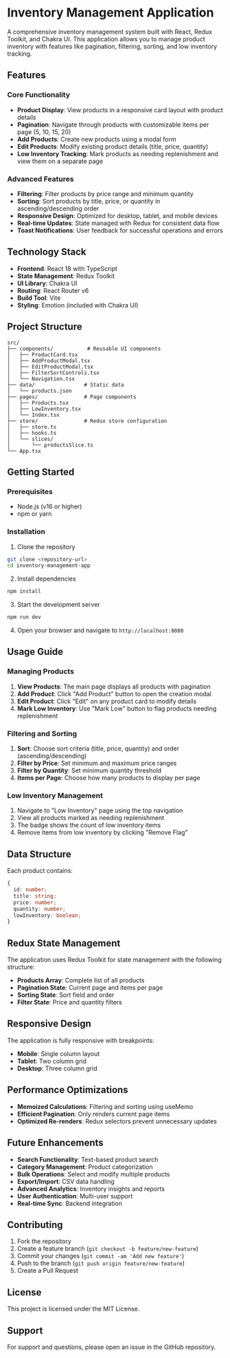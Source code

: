 
# Inventory Management Application

A comprehensive inventory management system built with React, Redux Toolkit, and Chakra UI. This application allows you to manage product inventory with features like pagination, filtering, sorting, and low inventory tracking.

## Features

### Core Functionality
- **Product Display**: View products in a responsive card layout with product details
- **Pagination**: Navigate through products with customizable items per page (5, 10, 15, 20)
- **Add Products**: Create new products using a modal form
- **Edit Products**: Modify existing product details (title, price, quantity)
- **Low Inventory Tracking**: Mark products as needing replenishment and view them on a separate page

### Advanced Features
- **Filtering**: Filter products by price range and minimum quantity
- **Sorting**: Sort products by title, price, or quantity in ascending/descending order
- **Responsive Design**: Optimized for desktop, tablet, and mobile devices
- **Real-time Updates**: State managed with Redux for consistent data flow
- **Toast Notifications**: User feedback for successful operations and errors

## Technology Stack

- **Frontend**: React 18 with TypeScript
- **State Management**: Redux Toolkit
- **UI Library**: Chakra UI
- **Routing**: React Router v6
- **Build Tool**: Vite
- **Styling**: Emotion (included with Chakra UI)

## Project Structure

```
src/
├── components/           # Reusable UI components
│   ├── ProductCard.tsx
│   ├── AddProductModal.tsx
│   ├── EditProductModal.tsx
│   ├── FilterSortControls.tsx
│   └── Navigation.tsx
├── data/                # Static data
│   └── products.json
├── pages/               # Page components
│   ├── Products.tsx
│   ├── LowInventory.tsx
│   └── Index.tsx
├── store/               # Redux store configuration
│   ├── store.ts
│   ├── hooks.ts
│   └── slices/
│       └── productsSlice.ts
└── App.tsx
```

## Getting Started

### Prerequisites
- Node.js (v16 or higher)
- npm or yarn

### Installation

1. Clone the repository
```bash
git clone <repository-url>
cd inventory-management-app
```

2. Install dependencies
```bash
npm install
```

3. Start the development server
```bash
npm run dev
```

4. Open your browser and navigate to `http://localhost:8080`

## Usage Guide

### Managing Products

1. **View Products**: The main page displays all products with pagination
2. **Add Product**: Click "Add Product" button to open the creation modal
3. **Edit Product**: Click "Edit" on any product card to modify details
4. **Mark Low Inventory**: Use "Mark Low" button to flag products needing replenishment

### Filtering and Sorting

1. **Sort**: Choose sort criteria (title, price, quantity) and order (ascending/descending)
2. **Filter by Price**: Set minimum and maximum price ranges
3. **Filter by Quantity**: Set minimum quantity threshold
4. **Items per Page**: Choose how many products to display per page

### Low Inventory Management

1. Navigate to "Low Inventory" page using the top navigation
2. View all products marked as needing replenishment
3. The badge shows the count of low inventory items
4. Remove items from low inventory by clicking "Remove Flag"

## Data Structure

Each product contains:
```typescript
{
  id: number;
  title: string;
  price: number;
  quantity: number;
  lowInventory: boolean;
}
```

## Redux State Management

The application uses Redux Toolkit for state management with the following structure:

- **Products Array**: Complete list of all products
- **Pagination State**: Current page and items per page
- **Sorting State**: Sort field and order
- **Filter State**: Price and quantity filters

## Responsive Design

The application is fully responsive with breakpoints:
- **Mobile**: Single column layout
- **Tablet**: Two column grid
- **Desktop**: Three column grid

## Performance Optimizations

- **Memoized Calculations**: Filtering and sorting using useMemo
- **Efficient Pagination**: Only renders current page items
- **Optimized Re-renders**: Redux selectors prevent unnecessary updates

## Future Enhancements

- **Search Functionality**: Text-based product search
- **Category Management**: Product categorization
- **Bulk Operations**: Select and modify multiple products
- **Export/Import**: CSV data handling
- **Advanced Analytics**: Inventory insights and reports
- **User Authentication**: Multi-user support
- **Real-time Sync**: Backend integration

## Contributing

1. Fork the repository
2. Create a feature branch (`git checkout -b feature/new-feature`)
3. Commit your changes (`git commit -am 'Add new feature'`)
4. Push to the branch (`git push origin feature/new-feature`)
5. Create a Pull Request

## License

This project is licensed under the MIT License.

## Support

For support and questions, please open an issue in the GitHub repository.
